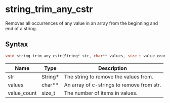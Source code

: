 # string_trim_any_cstr

Removes all occurrences of any value in an array from the beginning and end of a string.

## Syntax

```c
void string_trim_any_cstr(String* str, char** values, size_t value_count);
```

| Name | Type | Description |
| --- | --- | --- |
| str | String* | The string to remove the values from. |
| values | char** | An array of c-strings to remove from str. |
| value_count | size_t | The number of items in values. |

